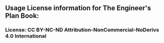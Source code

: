 ## Usage License information for The Engineer's Plan Book: 
### License: CC BY-NC-ND Attribution-NonCommercial-NoDerivs 4.0 International
